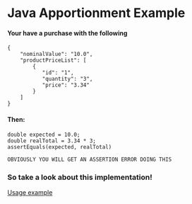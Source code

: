 # Java Apportionment Example

#### Your have a purchase with the following

```
{ 
    "nominalValue": "10.0",
    "productPriceList": [
        {
           "id": "1",
           "quantity": "3",
           "price": "3.34"
        }
    ]
}
```
#### Then: 
```
double expected = 10.0;
double realTotal = 3.34 * 3;
assertEquals(expected, realTotal)
```
`OBVIOUSLY YOU WILL GET AN ASSERTION ERROR DOING THIS`

### So take a look about this implementation!
[Usage example](/src/test/java/br/com/roggen/apportionment/ApportionmentServiceTest.java)
